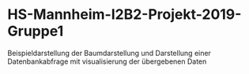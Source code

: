 
# HS-Mannheim-I2B2-Projekt-2019-Gruppe1

Beispieldarstellung der Baumdarstellung 
und Darstellung einer Datenbankabfrage
mit visualisierung der übergebenen Daten

